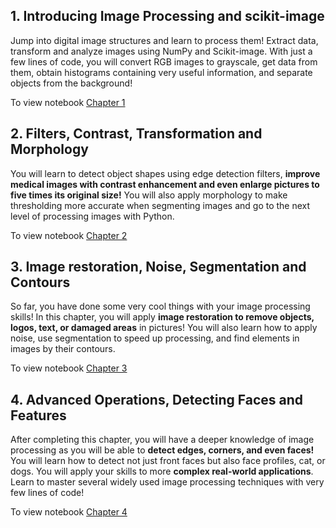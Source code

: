 ## 1. Introducing Image Processing and scikit-image
Jump into digital image structures and learn to process them! Extract data, transform and analyze images using NumPy and Scikit-image. With just a few lines of code, you will convert RGB images to grayscale, get data from them, obtain histograms containing very useful information, and separate objects from the background!

To view notebook [Chapter 1](https://nbviewer.jupyter.org/github/MizanurRahmann/Image-Processing/blob/master/Chapter-1%20%5BIntroducing%20Image%20Processing%20and%20scikit-image%5D.ipynb)

## 2. Filters, Contrast, Transformation and Morphology
You will learn to detect object shapes using edge detection filters, **improve medical images with contrast enhancement and even enlarge pictures to five times its original size!** You will also apply morphology to make thresholding more accurate when segmenting images and go to the next level of processing images with Python.

To view notebook [Chapter 2](https://nbviewer.jupyter.org/github/MizanurRahmann/Image-Processing/blob/master/Chapter-2%20%5BFilters%2C%20Contrast%2C%20Transformation%20and%20Morphology%5D.ipynb)

## 3. Image restoration, Noise, Segmentation and Contours
So far, you have done some very cool things with your image processing skills! In this chapter, you will apply **image restoration to remove objects, logos, text, or damaged areas** in pictures! You will also learn how to apply noise, use segmentation to speed up processing, and find elements in images by their contours.

To view notebook [Chapter 3](https://nbviewer.jupyter.org/github/MizanurRahmann/Image-Processing/blob/master/Chapter-3%20%5BImage%20restoration%2C%20Noise%2C%20Segmentation%20and%20Contours%5D.ipynb)

## 4. Advanced Operations, Detecting Faces and Features
After completing this chapter, you will have a deeper knowledge of image processing as you will be able to **detect edges, corners, and even faces!** You will learn how to detect not just front faces but also face profiles, cat, or dogs. You will apply your skills to more **complex real-world applications**. Learn to master several widely used image processing techniques with very few lines of code!


To view notebook [Chapter 4](https://nbviewer.jupyter.org/github/MizanurRahmann/Image-Processing/blob/master/Chapter-4%20%5BAdvanced%20Operations%2C%20Detecting%20Faces%20and%20Features%5D.ipynb)